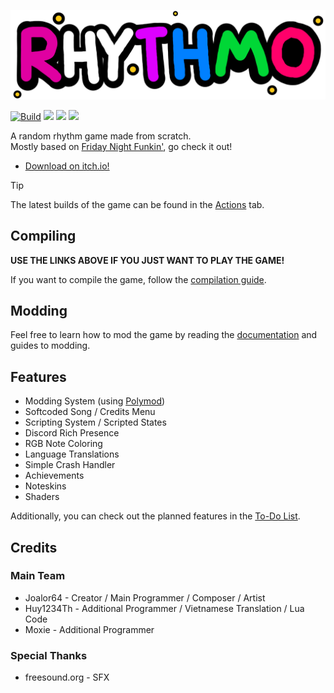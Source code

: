![](./assets/images/menu/title/logo.png)

[![Build](https://github.com/JoaTH-Team/Rhythmo-SC/actions/workflows/main.yml/badge.svg)](https://github.com/JoaTH-Team/Rhythmo-SC/actions/workflows/main.yml)
![](https://img.shields.io/github/repo-size/JoaTH-Team/Rhythmo-SC)
![](https://img.shields.io/github/issues/JoaTH-Team/Rhythmo-SC)
![](https://img.shields.io/badge/balls-in_your_jaws-green)

A random rhythm game made from scratch. <br>
Mostly based on [Friday Night Funkin'](https://github.com/FunkinCrew/Funkin/), go check it out!

* [Download on itch.io!](https://joalor64.itch.io/rhythmo)

> [!TIP]
> The latest builds of the game can be found in the [Actions](https://github.com/JoaTH-Team/Rhythmo-SC/actions) tab.

## Compiling
**USE THE LINKS ABOVE IF YOU JUST WANT TO PLAY THE GAME!**

If you want to compile the game, follow the [compilation guide](https://github.com/JoaTH-Team/Rhythmo-SC/wiki/Building-the-Game).

## Modding
Feel free to learn how to mod the game by reading the [documentation](https://github.com/JoaTH-Team/Rhythmo-SC/wiki) and guides to modding.

## Features
* Modding System (using [Polymod](https://github.com/larsiusprime/polymod/))
* Softcoded Song / Credits Menu
* Scripting System / Scripted States
* Discord Rich Presence
* RGB Note Coloring
* Language Translations
* Simple Crash Handler
* Achievements
* Noteskins
* Shaders

Additionally, you can check out the planned features in the [To-Do List](/TODO.md).

## Credits
### Main Team
* Joalor64 - Creator / Main Programmer / Composer / Artist
* Huy1234Th - Additional Programmer / Vietnamese Translation / Lua Code
* Moxie - Additional Programmer

### Special Thanks
* freesound.org - SFX